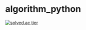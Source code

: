 # algorithm_python
[![solved.ac tier](http://mazassumnida.wtf/api/generate_badge?boj=snoo_py)](https://solved.ac/profile/snoo_py)
